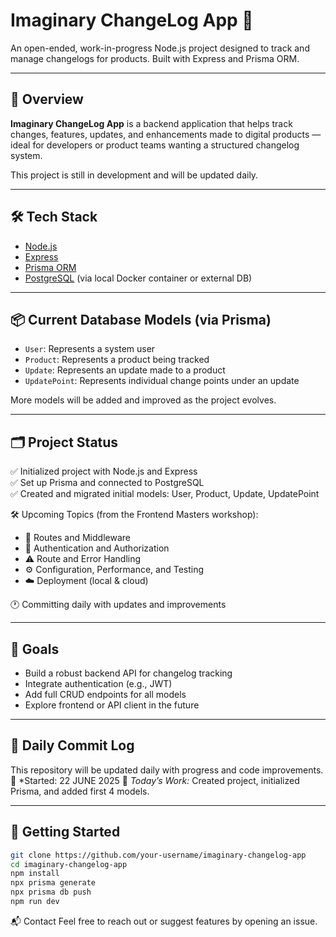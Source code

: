 # Imaginary ChangeLog App 🚀

An open-ended, work-in-progress Node.js project designed to track and manage changelogs for products. Built with Express and Prisma ORM.

---

## 📌 Overview

**Imaginary ChangeLog App** is a backend application that helps track changes, features, updates, and enhancements made to digital products — ideal for developers or product teams wanting a structured changelog system.

This project is still in development and will be updated daily.

---

## 🛠️ Tech Stack

- [Node.js](w)
- [Express](w)
- [Prisma ORM](w)
- [PostgreSQL](w) (via local Docker container or external DB)

---

## 📦 Current Database Models (via Prisma)

- `User`: Represents a system user
- `Product`: Represents a product being tracked
- `Update`: Represents an update made to a product
- `UpdatePoint`: Represents individual change points under an update

More models will be added and improved as the project evolves.

---

## 🗂 Project Status

✅ Initialized project with Node.js and Express  
✅ Set up Prisma and connected to PostgreSQL  
✅ Created and migrated initial models: User, Product, Update, UpdatePoint  

🛠 Upcoming Topics (from the Frontend Masters workshop):
- 🔁 Routes and Middleware
- 🔐 Authentication and Authorization
- ⚠️ Route and Error Handling
- ⚙️ Configuration, Performance, and Testing
- ☁️ Deployment (local & cloud)

🕐 Committing daily with updates and improvements

---

## 🧠 Goals

- Build a robust backend API for changelog tracking
- Integrate authentication (e.g., JWT)  
- Add full CRUD endpoints for all models  
- Explore frontend or API client in the future

---

## 🔄 Daily Commit Log

This repository will be updated daily with progress and code improvements.  
📅 *Started: 22 JUNE 2025
📌 *Today’s Work:* Created project, initialized Prisma, and added first 4 models.

---

## 📎 Getting Started

```bash
git clone https://github.com/your-username/imaginary-changelog-app
cd imaginary-changelog-app
npm install
npx prisma generate
npx prisma db push
npm run dev
```

📬 Contact
Feel free to reach out or suggest features by opening an issue.

